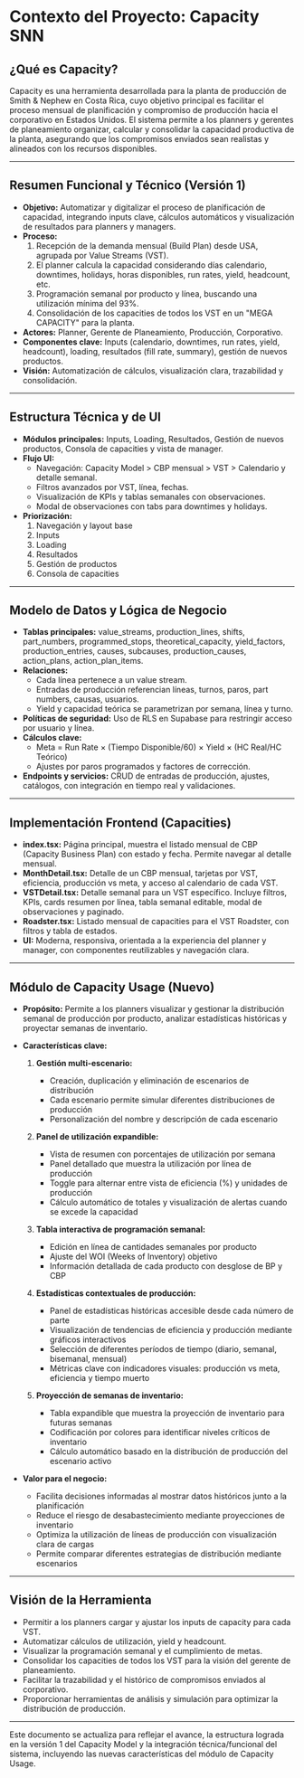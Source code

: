 # Contexto del Proyecto: Capacity SNN

## ¿Qué es Capacity?
Capacity es una herramienta desarrollada para la planta de producción de Smith & Nephew en Costa Rica, cuyo objetivo principal es facilitar el proceso mensual de planificación y compromiso de producción hacia el corporativo en Estados Unidos. El sistema permite a los planners y gerentes de planeamiento organizar, calcular y consolidar la capacidad productiva de la planta, asegurando que los compromisos enviados sean realistas y alineados con los recursos disponibles.

---

## Resumen Funcional y Técnico (Versión 1)

- **Objetivo:** Automatizar y digitalizar el proceso de planificación de capacidad, integrando inputs clave, cálculos automáticos y visualización de resultados para planners y managers.
- **Proceso:**
  1. Recepción de la demanda mensual (Build Plan) desde USA, agrupada por Value Streams (VST).
  2. El planner calcula la capacidad considerando días calendario, downtimes, holidays, horas disponibles, run rates, yield, headcount, etc.
  3. Programación semanal por producto y línea, buscando una utilización mínima del 93%.
  4. Consolidación de los capacities de todos los VST en un "MEGA CAPACITY" para la planta.
- **Actores:** Planner, Gerente de Planeamiento, Producción, Corporativo.
- **Componentes clave:** Inputs (calendario, downtimes, run rates, yield, headcount), loading, resultados (fill rate, summary), gestión de nuevos productos.
- **Visión:** Automatización de cálculos, visualización clara, trazabilidad y consolidación.

---

## Estructura Técnica y de UI

- **Módulos principales:** Inputs, Loading, Resultados, Gestión de nuevos productos, Consola de capacities y vista de manager.
- **Flujo UI:**
  - Navegación: Capacity Model > CBP mensual > VST > Calendario y detalle semanal.
  - Filtros avanzados por VST, línea, fechas.
  - Visualización de KPIs y tablas semanales con observaciones.
  - Modal de observaciones con tabs para downtimes y holidays.
- **Priorización:**
  1. Navegación y layout base
  2. Inputs
  3. Loading
  4. Resultados
  5. Gestión de productos
  6. Consola de capacities

---

## Modelo de Datos y Lógica de Negocio

- **Tablas principales:** value_streams, production_lines, shifts, part_numbers, programmed_stops, theoretical_capacity, yield_factors, production_entries, causes, subcauses, production_causes, action_plans, action_plan_items.
- **Relaciones:**
  - Cada línea pertenece a un value stream.
  - Entradas de producción referencian líneas, turnos, paros, part numbers, causas, usuarios.
  - Yield y capacidad teórica se parametrizan por semana, línea y turno.
- **Políticas de seguridad:** Uso de RLS en Supabase para restringir acceso por usuario y línea.
- **Cálculos clave:**
  - Meta = Run Rate × (Tiempo Disponible/60) × Yield × (HC Real/HC Teórico)
  - Ajustes por paros programados y factores de corrección.
- **Endpoints y servicios:** CRUD de entradas de producción, ajustes, catálogos, con integración en tiempo real y validaciones.

---

## Implementación Frontend (Capacities)

- **index.tsx:** Página principal, muestra el listado mensual de CBP (Capacity Business Plan) con estado y fecha. Permite navegar al detalle mensual.
- **MonthDetail.tsx:** Detalle de un CBP mensual, tarjetas por VST, eficiencia, producción vs meta, y acceso al calendario de cada VST.
- **VSTDetail.tsx:** Detalle semanal para un VST específico. Incluye filtros, KPIs, cards resumen por línea, tabla semanal editable, modal de observaciones y paginado.
- **Roadster.tsx:** Listado mensual de capacities para el VST Roadster, con filtros y tabla de estados.
- **UI:** Moderna, responsiva, orientada a la experiencia del planner y manager, con componentes reutilizables y navegación clara.

---

## Módulo de Capacity Usage (Nuevo)

- **Propósito:** Permite a los planners visualizar y gestionar la distribución semanal de producción por producto, analizar estadísticas históricas y proyectar semanas de inventario.
- **Características clave:**
  1. **Gestión multi-escenario:**
     - Creación, duplicación y eliminación de escenarios de distribución
     - Cada escenario permite simular diferentes distribuciones de producción
     - Personalización del nombre y descripción de cada escenario
  
  2. **Panel de utilización expandible:**
     - Vista de resumen con porcentajes de utilización por semana
     - Panel detallado que muestra la utilización por línea de producción
     - Toggle para alternar entre vista de eficiencia (%) y unidades de producción
     - Cálculo automático de totales y visualización de alertas cuando se excede la capacidad
  
  3. **Tabla interactiva de programación semanal:**
     - Edición en línea de cantidades semanales por producto
     - Ajuste del WOI (Weeks of Inventory) objetivo
     - Información detallada de cada producto con desglose de BP y CBP
  
  4. **Estadísticas contextuales de producción:**
     - Panel de estadísticas históricas accesible desde cada número de parte
     - Visualización de tendencias de eficiencia y producción mediante gráficos interactivos
     - Selección de diferentes períodos de tiempo (diario, semanal, bisemanal, mensual)
     - Métricas clave con indicadores visuales: producción vs meta, eficiencia y tiempo muerto
  
  5. **Proyección de semanas de inventario:**
     - Tabla expandible que muestra la proyección de inventario para futuras semanas
     - Codificación por colores para identificar niveles críticos de inventario
     - Cálculo automático basado en la distribución de producción del escenario activo
  
- **Valor para el negocio:**
  - Facilita decisiones informadas al mostrar datos históricos junto a la planificación
  - Reduce el riesgo de desabastecimiento mediante proyecciones de inventario
  - Optimiza la utilización de líneas de producción con visualización clara de cargas
  - Permite comparar diferentes estrategias de distribución mediante escenarios

---

## Visión de la Herramienta
- Permitir a los planners cargar y ajustar los inputs de capacity para cada VST.
- Automatizar cálculos de utilización, yield y headcount.
- Visualizar la programación semanal y el cumplimiento de metas.
- Consolidar los capacities de todos los VST para la visión del gerente de planeamiento.
- Facilitar la trazabilidad y el histórico de compromisos enviados al corporativo.
- Proporcionar herramientas de análisis y simulación para optimizar la distribución de producción.

---

Este documento se actualiza para reflejar el avance, la estructura lograda en la versión 1 del Capacity Model y la integración técnica/funcional del sistema, incluyendo las nuevas características del módulo de Capacity Usage. 